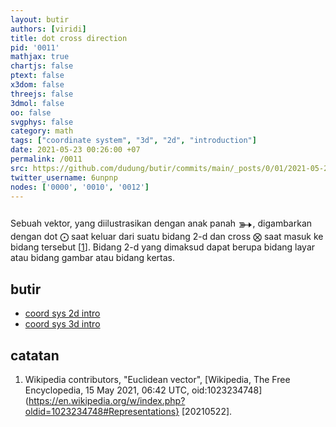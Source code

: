 ```yaml
---
layout: butir
authors: [viridi]
title: dot cross direction
pid: '0011'
mathjax: true
chartjs: false
ptext: false
x3dom: false
threejs: false
3dmol: false
oo: false
svgphys: false
category: math
tags: ["coordinate system", "3d", "2d", "introduction"]
date: 2021-05-23 00:26:00 +07
permalink: /0011
src: https://github.com/dudung/butir/commits/main/_posts/0/01/2021-05-22-dot-cross-direction.md
twitter_username: 6unpnp
nodes: ['0000', '0010', '0012']
---
```

Sebuah vektor, yang diilustrasikan dengan anak panah <c style="font-size: 2em; top: 0.2em; position: relative;">&#x27b3;</c>, digambarkan dengan dot $\bigodot$ saat keluar dari suatu bidang 2-d dan cross $\bigotimes$ saat masuk ke bidang tersebut [[1](#r01)]. Bidang 2-d yang dimaksud dapat berupa bidang layar atau bidang gambar atau bidang kertas.


## butir
+ [coord sys 2d intro](0010)
+ [coord sys 3d intro](0012)


## catatan
1. <a name="r01"></a>Wikipedia contributors, "Euclidean vector", [Wikipedia, The Free Encyclopedia, 15 May 2021, 06:42 UTC, oid:1023234748](https://en.wikipedia.org/w/index.php?oldid=1023234748#Representations} [20210522].
